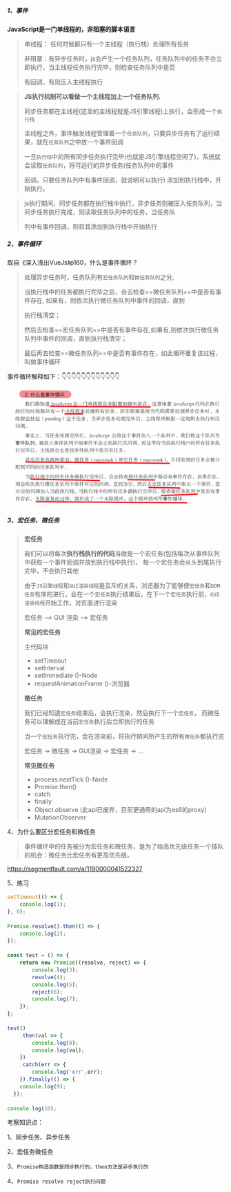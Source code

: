 ##### 1、事件

 **JavaScript是一门单线程的，非阻塞的脚本语言**

> 单线程： 任何时候都只有一个主线程（执行栈）处理所有任务
>
> 非阻塞：有异步任务时，js会产生一个任务队列，任务队列中的任务不会立即执行，当主线程任务执行完毕，则检查任务队列中是否
>
> 有回调，有则压入主线程执行

> **JS执行机制可以看做一个主线程加上一个任务队列.**
>
> 同步任务都在主线程(这里的主线程就是JS引擎线程)上执行，会形成一个`执行栈`
>
> 主线程之外，事件触发线程管理着一个`任务队列`，只要异步任务有了运行结果，就在`任务队列`之中放一个事件回调
>
> 一旦`执行栈`中的所有同步任务执行完毕(也就是JS引擎线程空闲了)，系统就会读取`任务队列`，将可运行的异步任务(任务队列中的事件
>
> 回调，只要任务队列中有事件回调，就说明可以执行) 添加到执行栈中，开始执行。

> js执行期间，同步任务都在执行栈中执行，异步任务则被压入任务队列，当同步任务执行完成，则读取任务队列中的任务，当任务队
>
> 列中有事件回调，则将其添加到执行栈中开始执行

##### 2、事件循环 

 取自《深入浅出VueJs》p160，什么是事件循环？

> 处理异步任务时，任务队列有`宏任务队列`和`微任务队列`之分,
>
> 当执行栈中的任务都执行完毕之后，会去检查==微任务队列==中是否有事件存在, 如果有，则依次执行微任务队列中事件的回调，直到
>
> 执行栈清空；
>
> 然后去检查==宏任务队列==中是否有事件存在,如果有,则依次执行微任务队列中事件的回调，直到执行栈清空；
>
> 最后再去检查==微任务队列==中是否有事件存在，如此循环重复该过程，叫做事件循环

事件循环解释如下：👇👇👇👇👇👇👇👇👇👇👇👇

![image-20220214101822938](https://raw.githubusercontent.com/JuntengMa/image/master/image-20220214101822938.png)

##### 3、宏任务、微任务

> **宏任务**
>
> 我们可以将每次**执行栈执行的代码**当做是一个宏任务(包括每次从事件队列中获取一个事件回调并放到执行栈中执行)， 每一个宏任务会从头到尾执行完毕，不会执行其他
>
> 由于`JS引擎线程`和`GUI渲染线程`是互斥的关系，浏览器为了能够使`宏任务`和`DOM任务`有序的进行，会在一个`宏任务`执行结果后，在下一个`宏任务`执行前，`GUI渲染线程`开始工作，对页面进行渲染
>
> 宏任务 --> GUI 渲染 --> 宏任务
>
> **常见的宏任务**
>
> 主代码块
>
> - setTimeout
>- setInterval
> - setImmediate ()-Node
> - requestAnimationFrame ()-浏览器
> 
> **微任务**
>
> 我们已经知道`宏任务`结束后，会执行渲染，然后执行下一个`宏任务`， 而微任务可以理解成在当前`宏任务`执行后立即执行的任务
>
> 当一个`宏任务`执行完，会在渲染前，将执行期间所产生的所有`微任务`都执行完
>
> 宏任务 -> 微任务 -> GUI渲染 -> 宏任务 -> ...
>
> **常见微任务**
>
> - process.nextTick ()-Node
>- Promise.then()
> - catch
> - finally
> - Object.observe (此api已废弃，目前更通用的api为es6的proxy)
> - MutationObserver

4、为什么要区分宏任务和微任务

> 事件循环中的任务被分为宏任务和微任务，是为了给高优先级任务一个插队的机会：微任务比宏任务有更高优先级。

https://segmentfault.com/a/1190000041522327

5、练习

```js
setTimeout(() => {
	console.log(1);
}, 0);

Promise.resolve().then(() => {
	console.log(2);
});

const test = () => {
	return new Promise((resolve, reject) => {
		console.log(3);
		resolve(4);
		console.log(5);
		reject(6);
		console.log(7);
	});
};

test()
	.then(val => {
		console.log(8);
		console.log(val);
	})
	.catch(err => {
		console.log('err',err);
	}).finally(() => {
    console.log(9);
  });

console.log(10);
```

考察知识点：

1、同步任务、异步任务

2、宏任务微任务

3、`Promise构造函数是同步执行的，then方法是异步执行的`

4、`Promise resolve reject执行问题`

